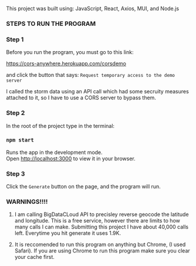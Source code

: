 This project was built using: JavaScript, React, Axios, MUI, and Node.js

### STEPS TO RUN THE PROGRAM

### Step 1
Before you run the program, you must go to this link:

https://cors-anywhere.herokuapp.com/corsdemo

and click the button that says: `Request temporary access to the demo server`

I called the storm data using an API call which had some secruity measures attached to it, so I have to use a CORS server to bypass them.

### Step 2
In the root of the project type in the terminal:

### `npm start`

Runs the app in the development mode.\
Open [http://localhost:3000](http://localhost:3000) to view it in your browser.

### Step 3

Click the `Generate` button on the page, and the program will run. 

### WARNINGS!!!!

1. I am calling BigDataCLoud API to precisley reverse geocode the latitude and longitude. This is a free service, however there are limits to how many calls I can make. Submitting this project I have about 40,000 calls left. Everytime you hit generate it uses 1.9K.


2. It is reccomended to run this program on anything but Chrome, (I used Safari). If you are using Chrome to run this program make sure you clear your cache first. 